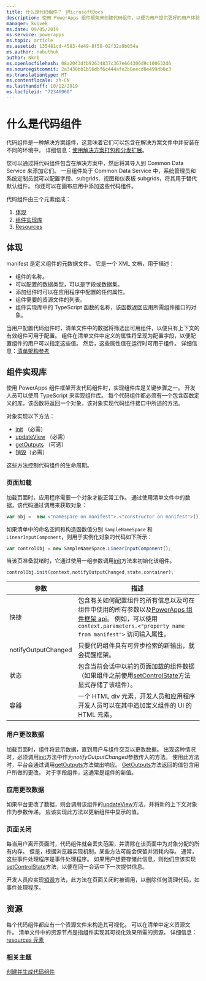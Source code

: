 ```yaml
---
title: 什么是代码组件？ |MicrosoftDocs
description: 使用 PowerApps 组件框架来创建代码组件，以便为用户提供更好的用户体验，使用户能够查看和处理窗体、视图和仪表板中的数据。
manager: kvivek
ms.date: 09/05/2019
ms.service: powerapps
ms.topic: article
ms.assetid: 135481cd-4583-4e49-8f58-02f32a9b054a
ms.author: nabuthuk
author: Nkrb
ms.openlocfilehash: 08a2043dfb92634837c367e664306d9c100632d6
ms.sourcegitcommit: 2a3430bb1b56dbf6c444afe2b8eecd0e499db0c3
ms.translationtype: MT
ms.contentlocale: zh-CN
ms.lasthandoff: 10/12/2019
ms.locfileid: "72346960"
---
```

# <a name="what-are-code-components"></a>什么是代码组件

代码组件是一种解决方案组件，这意味着它们可以包含在解决方案文件中并安装在不同的环境中。 详细信息：[使用解决方案打包和分发扩展](https://docs.microsoft.com/dynamics365/customer-engagement/developer/package-distribute-extensions-use-solutions)。

您可以通过将代码组件包含在解决方案中，然后将其导入到 Common Data Service 来添加它们。 一旦组件处于 Common Data Service 中，系统管理员和系统定制员就可以配置字段、subgrids、视图和仪表板 subgrids，将其用于替代默认组件。 你还可以在画布应用中添加这些代码组件。 

代码组件由三个元素组成：

1. [体现](#manifest)
2. [组件实现库](#component-implementation-library)
3. [Resources](#resources)

## <a name="manifest"></a>体现

manifest 是定义组件的元数据文件。 它是一个 XML 文档，用于描述：

- 组件的名称。
- 可以配置的数据类型，可以是字段或数据集。
- 添加组件时可以在应用程序中配置的任何属性。
- 组件需要的资源文件的列表。 
- 组件实现库中的 TypeScript 函数的名称，该函数返回应用所需组件接口的对象。

当用户配置代码组件时，清单文件中的数据将筛选出可用组件，以便只有上下文的有效组件可用于配置。 组件在清单文件中定义的属性将呈现为配置字段，以便配置组件的用户可以指定这些值。 然后，这些属性值在运行时可用于组件。 详细信息：[清单架构参考](manifest-schema-reference/index.md)

## <a name="component-implementation-library"></a>组件实现库

使用 PowerApps 组件框架开发代码组件时，实现组件库是关键步骤之一。 开发人员可以使用 TypeScript 来实现组件库。 每个代码组件都必须有一个包含函数定义的库，该函数将返回一个对象，该对象实现代码组件接口中所述的方法。 

对象实现以下方法：

- [init](reference/control/init.md) （必需）
- [updateView](reference/control/updateview.md) （必需）
- [getOutputs](reference/control/getoutputs.md) （可选）
- [销毁](reference/control/destroy.md)（必需）

这些方法控制代码组件的生命周期。

### <a name="page-load"></a>页面加载

加载页面时，应用程序需要一个对象才能正常工作。 通过使用清单文件中的数据，该代码通过调用来获取对象：

```js
var obj =  new <"namespace on manifest">.<"constructor on manifest">();
```

如果清单中的命名空间和构造函数值分别 `SampleNameSpace` 和 `LinearInputComponent`，则用于实例化对象的代码如下所示：

```js
var controlObj = new SampleNameSpace.LinearInputComponent();
```

当该页准备就绪时，它通过使用一组参数调用[init](reference/control/init.md)方法来初始化该组件。

```js
controlObj.init(context,notifyOutputChanged,state,container);
```

|参数|描述|
|---|---|
|快捷| 包含有关如何配置组件的所有信息以及可在组件中使用的所有参数以及[PowerApps 组件框架 api](reference/index.md)。 例如，可以使用 `context.parameters.<"property name from manifest">` 访问输入属性。|
|notifyOutputChanged |只要代码组件具有可异步检索的新输出，就会提醒框架。|
|状态|包含当前会话中以前的页面加载的组件数据（如果组件之前使用[setControlState](reference/mode/setcontrolstate.md)方法显式存储了该组件）。|
|容器|一个 HTML div 元素，开发人员和应用程序开发人员可以在其中追加定义组件的 UI 的 HTML 元素。|

### <a name="user-changes-data"></a>用户更改数据

加载页面时，组件将显示数据，直到用户与组件交互以更改数据。 出现这种情况时，必须调用[init](reference/control/init.md)方法中作为*notifyOutputChanged*参数传入的方法。 使用此方法时，平台会通过调用[getOutputs](reference/control/getoutputs.md)方法做出响应。 [GetOutputs](reference/control/getoutputs.md)方法返回的值包含用户所做的更改。 对于字段组件，这通常是组件的新值。

### <a name="app-changes-data"></a>应用更改数据

如果平台更改了数据，则会调用该组件的[updateView](reference/control/updateview.md)方法，并将新的上下文对象作为参数传递。 应该实现此方法以更新组件中显示的值。

### <a name="page-close"></a>页面关闭

每当用户离开页面时，代码组件就会丢失范围，并清除在该页面中为对象分配的所有内存。 但是，根据浏览器实现机制，某些方法可能会保留并消耗内存。 通常，这些事件处理程序是事件处理程序。 如果用户想要存储此信息，则他们应该实现[setControlState](reference/mode/setcontrolstate.md)方法，以便在同一会话中下一次提供信息。

开发人员应实现[销毁](reference/control/destroy.md)方法，此方法在页面关闭时被调用，以删除任何清理代码，如事件处理程序。

## <a name="resources"></a>资源

每个代码组件都应有一个资源文件来构造其可视化。 可以在清单中定义资源文件。 清单文件中的资源节点是指组件实现其可视化效果所需的资源。 详细信息： [resources 元素](manifest-schema-reference/resources.md)

### <a name="related-topics"></a>相关主题

[创建并生成代码组件](create-custom-controls-using-pcf.md)
